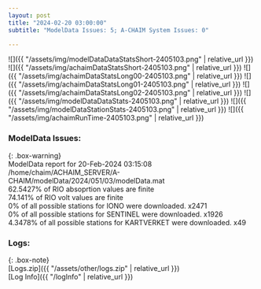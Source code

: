 ```yaml
---
layout: post
title: "2024-02-20 03:00:00"
subtitle: "ModelData Issues: 5; A-CHAIM System Issues: 0"

---
```


![]({{ "/assets/img/modelDataDataStatsShort-2405103.png" | relative_url }})
![]({{ "/assets/img/achaimDataStatsShort-2405103.png" | relative_url }})
![]({{ "/assets/img/achaimDataStatsLong00-2405103.png" | relative_url }})
![]({{ "/assets/img/achaimDataStatsLong01-2405103.png" | relative_url }})
![]({{ "/assets/img/achaimDataStatsLong02-2405103.png" | relative_url }})
![]({{ "/assets/img/modelDataDataStats-2405103.png" | relative_url }})
![]({{ "/assets/img/modelDataStationStats-2405103.png" | relative_url }})
![]({{ "/assets/img/achaimRunTime-2405103.png" | relative_url }})


### ModelData Issues:  
  
{: .box-warning}  
 ModelData report for 20-Feb-2024 03:15:08   
 /home/chaim/ACHAIM_SERVER/A-CHAIM/modelData/2024/051/03/modelData.mat   
 62.5427% of RIO absoprtion values are finite   
 74.141% of RIO volt values are finite   
 0% of all possible stations for IONO were downloaded. x2471   
 0% of all possible stations for SENTINEL were downloaded. x1926   
 4.3478% of all possible stations for KARTVERKET were downloaded. x49   
  


### Logs:  
  
{: .box-note}  
[Logs.zip]({{ "/assets/other/logs.zip" | relative_url }})  
[Log Info]({{ "/logInfo" | relative_url }})  
